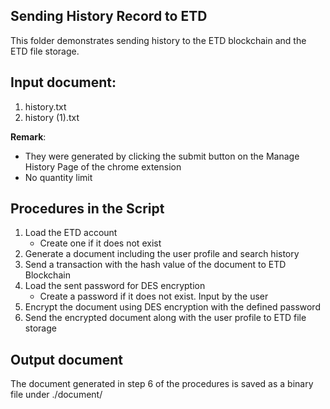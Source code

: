 ## Sending History Record to ETD
This folder demonstrates sending history to the ETD blockchain and the ETD file storage.

## Input document:
1. history.txt
2. history (1).txt

**Remark**: 
* They were generated by clicking the submit button on the Manage History Page of the chrome extension
* No quantity limit

## Procedures in the Script
1. Load the ETD account
	* Create one if it does not exist
2. Generate a document including the user profile and search history
3. Send a transaction with the hash value of the document to ETD Blockchain
4. Load the sent password for DES encryption
	* Create a password if it does not exist. Input by the user
5. Encrypt the document using DES encryption with the defined password
6. Send the encrypted document along with the user profile to ETD file storage

## Output document
The document generated in step 6 of the procedures is saved as a binary file under ./document/